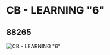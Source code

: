 # CB - LEARNING "6"
## 88265
![CB - LEARNING "6"](https://lc-www-live-s.legocdn.com/media/bricks/5/2/4566628.jpg)